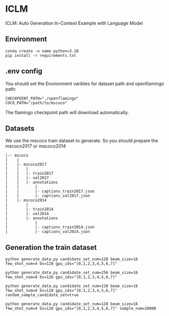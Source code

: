 # ICLM
ICLM: Auto Generation In-Context Example with Language Model

## Environment
```
conda create -n name python=3.10
pip install -r requirements.txt
```

## .env config
You should set the Environment varibles for dataset path and openflamingo path:
```
CHECKPOINT_PATH="./openflamingo"
COCO_PATH="/path/to/mscoco"
```
The flamingo checkpoint path will download automatically.


## Datasets
We use the mscoco train dataset to generate. 
So you should prepare the mscoco2017 or mscoco2014

```
|-- mscoco
|    |
|    |- mscoco2017
|    |   |
|    |   |- train2017
|    |   |- val2017
|    |   |- annotations
|    |       |
|    |       |- captions_train2017.json
|    |       |- captions_val2017.json
|    |- mscoco2014
|        |
|        |- train2014
|        |- val2014
|        |- annotations
|            |
|            |- captions_train2014.json
|            |- captions_val2014.json
```

## Generation the train dataset

```
python generate_data.py candidate_set_num=128 beam_size=16 few_shot_num=4 bs=128 gpu_ids="[0,1,2,3,4,5,6,7]"

python generate_data.py candidate_set_num=256 beam_size=16 few_shot_num=8 bs=128 gpu_ids="[0,1,2,3,4,5,6,7]"

python generate_data.py candidate_set_num=128 beam_size=16 few_shot_num=4 bs=128 gpu_ids="[0,1,2,3,4,5,6,7]" random_sample_candidate_set=true

python generate_data.py candidate_set_num=128 beam_size=16 few_shot_num=4 bs=128 gpu_ids="[0,1,2,3,4,5,6,7]" sample_num=20000

```